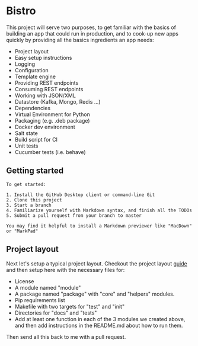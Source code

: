 Bistro
=======


This project will serve two purposes, to get familiar with the basics of building an app that could run in production, and to cook-up new apps quickly by providing all the basics ingredients an app needs:

* Project layout
* Easy setup instructions
* Logging
* Configuration
* Template engine
* Providing REST endpoints
* Consuming REST endpoints
* Working with JSON/XML
* Datastore (Kafka, Mongo, Redis ...)
* Dependencies
* Virtual Environment for Python
* Packaging (e.g. .deb package)
* Docker dev environment
* Salt state
* Build script for CI
* Unit tests
* Cucumber tests (i.e. behave)

Getting started 
---------------
```
To get started:

1. Install the GitHub Desktop client or command-line Git
2. Clone this project
3. Start a branch
4. Familiarize yourself with Markdown syntax, and finish all the TODOs
5. Submit a pull request from your branch to master

You may find it helpful to install a Markdown previewer like "MacDown" or "MarkPad"
```
Project layout
--------------

Next let's setup a typical project layout. Checkout the project layout [guide](http://docs.python-guide.org/en/latest/writing/structure/) and then setup here with the necessary files for:

* License
* A module named "module"
* A package named "package" with "core" and "helpers" modules.
* Pip requirements list
* Makefile with two targets for "test" and "init"
* Directories for "docs" and "tests"
* Add at least one function in each of the 3 modules we created above, and then add instructions in the README.md about how to run them.

Then send all this back to me with a pull request.
